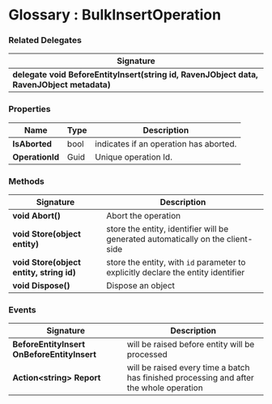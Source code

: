 ﻿# Glossary : BulkInsertOperation

### Related Delegates

| Signature |
| ----------|
| **delegate void BeforeEntityInsert(string id, RavenJObject data, RavenJObject metadata)** |

### Properties

| Name | Type | Description |
| ------------- | ------------- | ----- |
| **IsAborted** | bool | indicates if an operation has aborted. |
| **OperationId** | Guid | Unique operation Id. |

### Methods

| Signature | Description |
| ----------| ----- |
| **void Abort()** | Abort the operation |
| **void Store(object entity)** | store the entity, identifier will be generated automatically on the client-side |
| **void Store(object entity, string id)** | store the entity, with `id` parameter to explicitly declare the entity identifier |
| **void Dispose()** | Dispose an object |

### Events

| Signature | Description |
| ----------| ----- |
| **BeforeEntityInsert OnBeforeEntityInsert** | will be raised before entity will be processed |
| **Action&lt;string&gt; Report** |  will be raised every time a batch has finished processing and after the whole operation |
